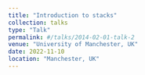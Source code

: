 ```yaml
---
title: "Introduction to stacks"
collection: talks
type: "Talk"
permalink: #/talks/2014-02-01-talk-2
venue: "University of Manchester, UK"
date: 2022-11-10
location: "Manchester, UK"
---
```

